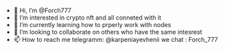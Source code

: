 - 👋 Hi, I’m @Forch777
- 👀 I’m interested in crypto nft and all conneted with it
- 🌱 I’m currently learning how to prperly work with nodes
- 💞️ I’m looking to collaborate on others who have the same intesrest
- 📫 How to reach me telegramm: @karpeniayevhenii
                     we chat  :  Forch_777 
                                
                      

<!---
Forch777/Forch777 is a ✨ special ✨ repository because its `README.md` (this file) appears on your GitHub profile.
You can click the Preview link to take a look at your changes.
--->
